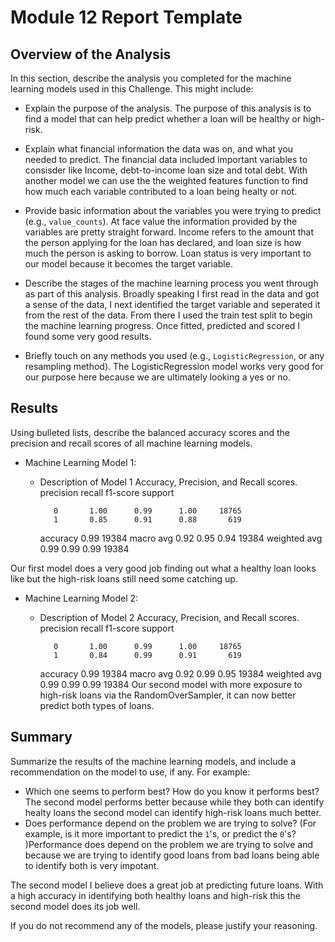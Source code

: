# Module 12 Report Template

## Overview of the Analysis

In this section, describe the analysis you completed for the machine learning models used in this Challenge. This might include:

* Explain the purpose of the analysis.
The purpose of this analysis is to find a model that can help predict whether a loan will be healthy or high-risk.

* Explain what financial information the data was on, and what you needed to predict.
The financial data included important variables to consisder like Income, debt-to-income loan size and total debt. With another model we can use the the weighted features function to find how much each variable contributed to a loan being healty or not.

* Provide basic information about the variables you were trying to predict (e.g., `value_counts`).
At face value the information provided by the variables are pretty straight forward. Income refers to the amount that the person applying for the loan has declared, and loan size is how much the person is asking to borrow. Loan status is very important to our model because it becomes the target variable. 
* Describe the stages of the machine learning process you went through as part of this analysis.
Broadly speaking I first read in the data and got a sense of the data, I next identified the target variable and seperated it from the rest of the data. From there I used the train test split to begin the machine learning progress. Once fitted, predicted and scored I found some very good results.
* Briefly touch on any methods you used (e.g., `LogisticRegression`, or any resampling method).
The LogisticRegression model works very good for our purpose here because we are ultimately looking a yes or no. 
## Results

Using bulleted lists, describe the balanced accuracy scores and the precision and recall scores of all machine learning models.

* Machine Learning Model 1:
  * Description of Model 1 Accuracy, Precision, and Recall scores.
         precision    recall  f1-score   support

           0       1.00      0.99      1.00     18765
           1       0.85      0.91      0.88       619

    accuracy                           0.99     19384
   macro avg       0.92      0.95      0.94     19384
weighted avg       0.99      0.99      0.99     19384

Our first model does a very good job finding out what a healthy loan looks like but the high-risk loans still need some catching up. 


* Machine Learning Model 2:
  * Description of Model 2 Accuracy, Precision, and Recall scores.
          precision    recall  f1-score   support

           0       1.00      0.99      1.00     18765
           1       0.84      0.99      0.91       619

    accuracy                           0.99     19384
   macro avg       0.92      0.99      0.95     19384
weighted avg       0.99      0.99      0.99     19384
Our second model with more exposure to high-risk loans via the RandomOverSampler, it can now better predict both types of loans.

## Summary

Summarize the results of the machine learning models, and include a recommendation on the model to use, if any. For example:
* Which one seems to perform best? How do you know it performs best?
The second model performs better because while they both can identify healty loans the second model can identify high-risk loans much better. 
* Does performance depend on the problem we are trying to solve? (For example, is it more important to predict the `1`'s, or predict the `0`'s? )Performance does depend on the problem we are trying to solve and because we are trying to identify good loans from bad loans being able to identify both is very impotant.

The second model I believe does a great job at predicting future loans. With a high accuracy in identifying both healthy loans and high-risk this the second model does its job well.

If you do not recommend any of the models, please justify your reasoning.
